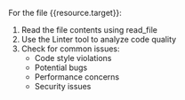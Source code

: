 For the file {{resource.target}}:
1. Read the file contents using read_file
2. Use the Linter tool to analyze code quality
3. Check for common issues:
   - Code style violations
   - Potential bugs
   - Performance concerns
   - Security issues